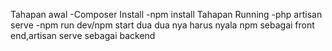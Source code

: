 Tahapan awal
-Composer Install
-npm install
Tahapan Running
-php artisan serve
-npm run dev/npm start
 dua dua nya harus nyala 
npm sebagai front end,artisan serve sebagai backend

